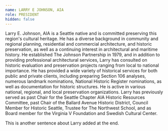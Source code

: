 ```yaml
---
name: LARRY E JOHNSON, AIA
role: PRESIDENT
hidden: false
---
```

Larry E. Johnson, AIA is a Seattle native and is committed preserving this region's cultural heritage. He has a diverse background in community and regional planning, residential and commercial architecture, and historic preservation, as well as a continuing interest in architectural and maritime history. He established The Johnson Partnership in 1979, and in addition to providing professional architectural services, Larry has consulted on historic evaluation and preservation projects ranging from local to national importance. He has provided a wide variety of historical services for both public and private clients, including preparing Section 106 analyses, numerous landmark nominations, National Historic Register nominations, as well as documentation for historic structures. He is active in various national, regional, and local preservation organizations. Larry has previously served as past Chair for the Seattle Chapter AIA Historic Resources Committee, past Chair of the Ballard Avenue Historic District, Council Member for Historic Seattle, Trustee for The Northwest School, and as Board member for the Virginia V Foundation and Swedish Cultural Center.

This is another sentence about Larry added at the end.